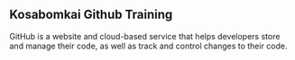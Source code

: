 ## Kosabomkai Github Training

GitHub is a website and cloud-based service that helps developers store and manage their code, as well as track and control changes to their code.
